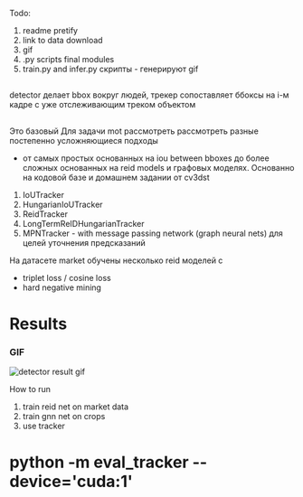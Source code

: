 Todo:
1. readme pretify
2. link to data download
3. gif
4. .py scripts final modules
5. train.py and infer.py скрипты - генерируют gif


## 
detector делает bbox  вокруг людей, трекер сопоставляет ббоксы на i-м кадре с уже отслеживающим треком объектом
## 
Это базовый 
Для задачи mot рассмотреть рассмотреть разные постепенно усложняющиеся подходы 
- от самых простых основанных на iou between bboxes до более сложных основанных на reid models и графовых моделях. 
Основанно на кодовой базе и домашнем задании от cv3dst

1) IoUTracker
2) HungarianIoUTracker
3) ReidTracker
4) LongTermReIDHungarianTracker
5) MPNTracker - with message passing network (graph neural nets) для целей уточнения предсказаний

На датасете market обучены несколько reid моделей с
- triplet loss / cosine loss
- hard negative mining

# Results 
### GIF
![detector result gif](/output/figs/MOT16-02-result.gif)

How to run
1. train reid net on market data
2. train gnn net on crops
3. use tracker

#  python -m eval_tracker --device='cuda:1' 
